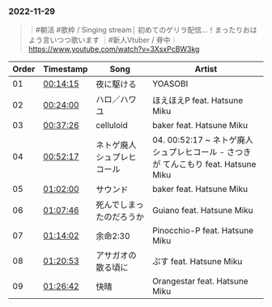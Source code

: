 ### 2022-11-29
> ┊#朝活 #歌枠 / Singing stream┊ 初めてのゲリラ配信…！まったりおはよう言いつつ歌います ┊#新人Vtuber / 脊中┊
> https://www.youtube.com/watch?v=3XsxPcBW3kg

| Order | Timestamp | Song | Artist |
| --- | --- | --- | --- |
| 01 | [00:14:15](https://www.youtube.com/watch?v=3XsxPcBW3kg&t=855s) | 夜に駆ける |  YOASOBI |
| 02 | [00:24:00](https://www.youtube.com/watch?v=3XsxPcBW3kg&t=1440s) | ハロ／ハワユ |  ほえほえP feat. Hatsune Miku |
| 03 | [00:37:26](https://www.youtube.com/watch?v=3XsxPcBW3kg&t=2246s) | celluloid |  baker feat. Hatsune Miku |
| 04 | [00:52:17](https://www.youtube.com/watch?v=3XsxPcBW3kg&t=3137s) | ネトゲ廃人シュプレヒコール | 04. 00:52:17 ~ ネトゲ廃人シュプレヒコール - さつき が てんこもり feat. Hatsune Miku |
| 05 | [01:02:00](https://www.youtube.com/watch?v=3XsxPcBW3kg&t=3720s) | サウンド |  baker feat. Hatsune Miku |
| 06 | [01:07:46](https://www.youtube.com/watch?v=3XsxPcBW3kg&t=4066s) | 死んでしまったのだろうか |  Guiano feat. Hatsune Miku |
| 07 | [01:14:02](https://www.youtube.com/watch?v=3XsxPcBW3kg&t=4442s) | 余命2:30 |  Pinocchio-P feat. Hatsune Miku |
| 08 | [01:20:53](https://www.youtube.com/watch?v=3XsxPcBW3kg&t=4853s) | アサガオの散る頃に |  ぷす feat. Hatsune Miku |
| 09 | [01:26:42](https://www.youtube.com/watch?v=3XsxPcBW3kg&t=5202s) | 快晴 |  Orangestar feat. Hatsune Miku |
